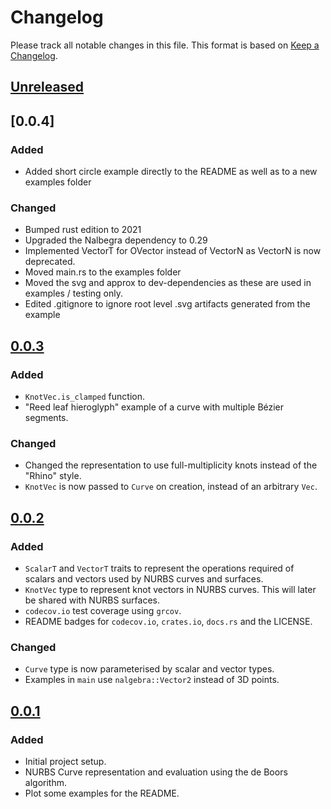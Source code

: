 # Changelog

Please track all notable changes in this file. This format is based on
[Keep a Changelog](https://keepachangelog.com/en/1.0.0).

## [Unreleased]

## [0.0.4]

### Added

- Added short circle example directly to the README as well as to a new examples folder

### Changed

- Bumped rust edition to 2021
- Upgraded the Nalbegra dependency to 0.29
- Implemented VectorT for OVector instead of VectorN as VectorN is now deprecated.
- Moved main.rs to the examples folder
- Moved the svg and approx to dev-dependencies as these are used in examples / testing only.
- Edited .gitignore to ignore root level .svg artifacts generated from the example

## [0.0.3]

### Added

- `KnotVec.is_clamped` function.
- "Reed leaf hieroglyph" example of a curve with multiple Bézier segments.

### Changed

- Changed the representation to use full-multiplicity knots instead of the
  "Rhino" style.
- `KnotVec` is now passed to `Curve` on creation, instead of an arbitrary
  `Vec`.

## [0.0.2]

### Added

- `ScalarT` and `VectorT` traits to represent the operations required of
  scalars and vectors used by NURBS curves and surfaces.
- `KnotVec` type to represent knot vectors in NURBS curves. This will later be
  shared with NURBS surfaces.
- `codecov.io` test coverage using `grcov`.
- README badges for `codecov.io`, `crates.io`, `docs.rs` and the LICENSE.

### Changed

- `Curve` type is now parameterised by scalar and vector types.
- Examples in `main` use `nalgebra::Vector2` instead of 3D points.

## [0.0.1]

### Added

- Initial project setup.
- NURBS Curve representation and evaluation using the de Boors algorithm.
- Plot some examples for the README.

[unreleased]: https://github.com/lancelet/capstan/compare/v0.0.3...HEAD
[0.0.3]: https://github.com/lancelet/capstan/releases/tag/v0.0.3
[0.0.2]: https://github.com/lancelet/capstan/releases/tag/v0.0.2
[0.0.1]: https://github.com/lancelet/capstan/releases/tag/v0.0.1
